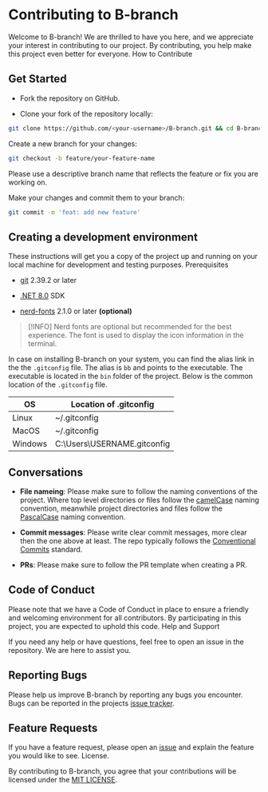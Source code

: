 # Contributing to B-branch

Welcome to B-branch! We are thrilled to have you here, and we appreciate your interest in contributing to our project. By contributing, you help make this project even better for everyone.
How to Contribute

## Get Started

- Fork the repository on GitHub.

- Clone your fork of the repository locally:

```sh
git clone https://github.com/<your-username>/B-branch.git && cd B-branch
```

Create a new branch for your changes:
```sh
git checkout -b feature/your-feature-name
```
Please use a descriptive branch name that reflects the feature or fix you are working on.

Make your changes and commit them to your branch:

```sh
git commit -m 'feat: add new feature'
```

## Creating a development environment

These instructions will get you a copy of the project up and running on your local machine for development and testing purposes.
Prerequisites

- [git](https://git-scm.com/downloads) 2.39.2 or later

- [.NET 8.0](https://dotnet.microsoft.com/en-us/download/dotnet/8.0) SDK

- [nerd-fonts](https://www.nerdfonts.com/font-downloads) 2.1.0 or later **(optional)**

> [!INFO]
> Nerd fonts are optional but recommended for the best experience. The font is used to display the icon information in the terminal.

In case on installing B-branch on your system, you can find the alias link in the the `.gitconfig` file. The alias is `bb` and points to the executable. The executable is located in the `bin` folder of the project. Below is the common location of the `.gitconfig` file.

| OS      | Location of .gitconfig       |
| ------- | ---------------------------- |
| Linux   | ~/.gitconfig                 |
| MacOS   | ~/.gitconfig                 |
| Windows | C:\Users\USERNAME\.gitconfig |

## Conversations

- **File nameing**: Please make sure to follow the naming conventions of the project. Where top level directories or files follow the [camelCase](https://en.wikipedia.org/wiki/Camel_case) naming convention, meanwhile project directories and files follow the [PascalCase](https://en.wikipedia.org/wiki/PascalCase) naming convention.

- **Commit messages**: Please write clear commit messages, more clear then the one above at least.
The repo typically follows the [Conventional Commits](https://www.conventionalcommits.org/en/v1.0.0/) standard.

- **PRs**: Please make sure to follow the PR template when creating a PR.

## Code of Conduct

Please note that we have a Code of Conduct in place to ensure a friendly and welcoming environment for all contributors. By participating in this project, you are expected to uphold this code.
Help and Support

If you need any help or have questions, feel free to open an issue in the repository. We are here to assist you.

## Reporting Bugs

Please help us improve B-branch by reporting any bugs you encounter.
Bugs can be reported in the projects [issue tracker](https://github.com/SimonNyvall/B-branch/issues).

## Feature Requests

If you have a feature request, please open an [issue](https://github.com/SimonNyvall/B-branch/issues) and explain the feature you would like to see.
License.

By contributing to B-branch, you agree that your contributions will be licensed under the [MIT LICENSE](./LICENSE).